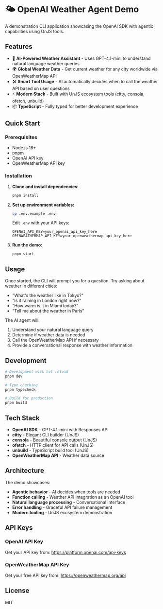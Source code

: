 # 🌤️ OpenAI Weather Agent Demo

A demonstration CLI application showcasing the OpenAI SDK with agentic capabilities using UnJS tools.

## Features

- 🤖 **AI-Powered Weather Assistant** - Uses GPT-4.1-mini to understand natural language weather queries
- 🌍 **Global Weather Data** - Get current weather for any city worldwide via OpenWeatherMap API
- 🛠️ **Smart Tool Usage** - AI automatically decides when to call the weather API based on user questions
- ⚡ **Modern Stack** - Built with UnJS ecosystem tools (citty, consola, ofetch, unbuild)
- 📦 **TypeScript** - Fully typed for better development experience

## Quick Start

### Prerequisites

- Node.js 18+
- pnpm
- OpenAI API key
- OpenWeatherMap API key

### Installation

1. **Clone and install dependencies:**
   ```bash
   pnpm install
   ```

2. **Set up environment variables:**
   ```bash
   cp .env.example .env
   ```
   
   Edit `.env` with your API keys:
   ```env
   OPENAI_API_KEY=your_openai_api_key_here
   OPENWEATHERMAP_API_KEY=your_openweathermap_api_key_here
   ```

3. **Run the demo:**
   ```bash
   pnpm start
   ```

## Usage

Once started, the CLI will prompt you for a question. Try asking about weather in different cities:

- "What's the weather like in Tokyo?"
- "Is it raining in London right now?"
- "How warm is it in Miami today?"
- "Tell me about the weather in Paris"

The AI agent will:
1. Understand your natural language query
2. Determine if weather data is needed
3. Call the OpenWeatherMap API if necessary
4. Provide a conversational response with weather information

## Development

```bash
# Development with hot reload
pnpm dev

# Type checking
pnpm typecheck

# Build for production
pnpm build
```

## Tech Stack

- **OpenAI SDK** - GPT-4.1-mini with Responses API
- **citty** - Elegant CLI builder (UnJS)
- **consola** - Beautiful console output (UnJS)
- **ofetch** - HTTP client for API calls (UnJS)
- **unbuild** - TypeScript build tool (UnJS)
- **OpenWeatherMap API** - Weather data source

## Architecture

The demo showcases:
- **Agentic behavior** - AI decides when tools are needed
- **Function calling** - Weather API integration as an OpenAI tool
- **Natural language processing** - Conversational interface
- **Error handling** - Graceful API failure management
- **Modern tooling** - UnJS ecosystem demonstration

## API Keys

### OpenAI API Key
Get your API key from: https://platform.openai.com/api-keys

### OpenWeatherMap API Key
Get your free API key from: https://openweathermap.org/api

## License

MIT
